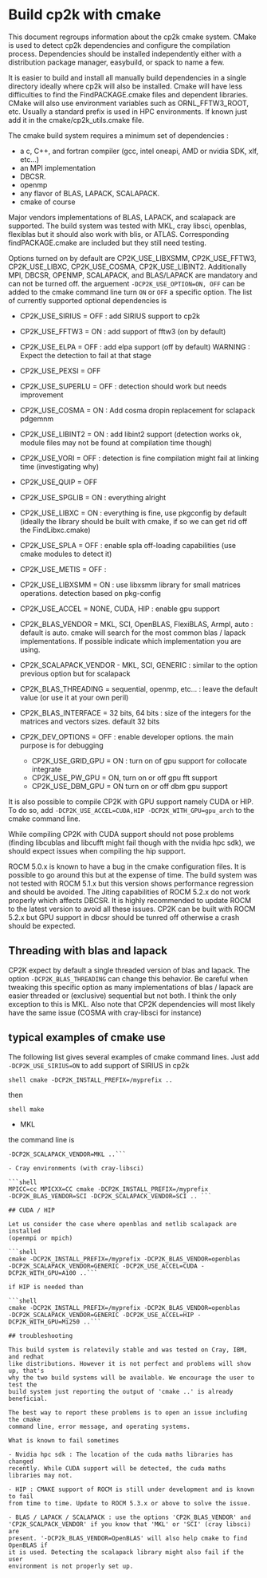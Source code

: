 # Build cp2k with cmake

This document regroups information about the cp2k cmake system. CMake is used to
detect cp2k dependencies and configure the compilation process. Dependencies
should be installed independently either with a distribution package manager,
easybuild, or spack to name a few.

It is easier to build and install all manually build dependencies in a single
directory ideally where cp2k will also be installed. Cmake will have less
difficulties to find the FindPACKAGE.cmake files and dependent libraries. CMake
will also use environment variables such as ORNL_FFTW3_ROOT, etc. Usually a
standard prefix is used in HPC environments. If known just add it in the
cmake/cp2k_utils.cmake file.

The cmake build system requires a minimum set of dependencies :

- a c, C++, and fortran compiler (gcc, intel oneapi, AMD or nvidia SDK, xlf, etc...)
- an MPI implementation
- DBCSR.
- openmp
- any flavor of BLAS, LAPACK, SCALAPACK.
- cmake of course

Major vendors implementations of BLAS, LAPACK, and scalapack are supported. The
build system was tested with MKL, cray libsci, openblas, flexiblas but it should
also work with blis, or ATLAS. Corresponding findPACKAGE.cmake are included but
they still need testing.

Options turned on by default are CP2K_USE_LIBXSMM, CP2K_USE_FFTW3,
CP2K_USE_LIBXC, CP2K_USE_COSMA, CP2K_USE_LIBINT2. Additionally MPI, DBCSR,
OPENMP, SCALAPACK, and BLAS/LAPACK are mandatory and can not be turned off. the
arguement `-DCP2K_USE_OPTION=ON, OFF` can be added to the cmake command line
turn `ON` or `OFF` a specific option. The list of currently supported optional
dependencies is

- CP2K_USE_SIRIUS = OFF : add SIRIUS support to cp2k

- CP2K_USE_FFTW3 = ON : add support of fftw3 (on by default)

- CP2K_USE_ELPA = OFF : add elpa support (off by default) WARNING : Expect the
  detection to fail at that stage

- CP2K_USE_PEXSI = OFF

- CP2K_USE_SUPERLU = OFF : detection should work but needs improvement

- CP2K_USE_COSMA = ON : Add cosma dropin replacement for sclapack pdgemnm

- CP2K_USE_LIBINT2 = ON : add libint2 support (detection works ok, module files
  may not be found at compilation time though)

- CP2K_USE_VORI = OFF : detection is fine compilation might fail at linking time
  (investigating why)

- CP2K_USE_QUIP = OFF

- CP2K_USE_SPGLIB = ON : everything alright

- CP2K_USE_LIBXC = ON : everything is fine, use pkgconfig by default (ideally
  the library should be built with cmake, if so we can get rid off the
  FindLibxc.cmake)

- CP2K_USE_SPLA = OFF : enable spla off-loading capabilities (use cmake modules
  to detect it)

- CP2K_USE_METIS = OFF :

- CP2K_USE_LIBXSMM = ON : use libxsmm library for small matrices operations.
  detection based on pkg-config

- CP2K_USE_ACCEL = NONE, CUDA, HIP : enable gpu support

- CP2K_BLAS_VENDOR = MKL, SCI, OpenBLAS, FlexiBLAS, Armpl, auto : default is
  auto. cmake will search for the most common blas / lapack implementations. If
  possible indicate which implementation you are using.

- CP2K_SCALAPACK_VENDOR - MKL, SCI, GENERIC : similar to the option previous
  option but for scalapack

- CP2K_BLAS_THREADING = sequential, openmp, etc... : leave the default value (or
  use it at your own peril)

- CP2K_BLAS_INTERFACE = 32 bits, 64 bits : size of the integers for the matrices
  and vectors sizes. default 32 bits

- CP2K_DEV_OPTIONS = OFF : enable developer options. the main purpose is for
  debugging

  - CP2K_USE_GRID_GPU = ON : turn on of gpu support for collocate integrate
  - CP2K_USE_PW_GPU = ON, turn on or off gpu fft support
  - CP2K_USE_DBM_GPU = ON turn on or off dbm gpu support

It is also possible to compile CP2K with GPU support namely CUDA or HIP. To do
so, add `-DCP2K_USE_ACCEL=CUDA,HIP -DCP2K_WITH_GPU=gpu_arch` to the cmake
command line.

While compiling CP2K with CUDA support should not pose problems (finding
libcublas and libcufft might fail though with the nvidia hpc sdk), we should
expect issues when compiling the hip support.

ROCM 5.0.x is known to have a bug in the cmake configuration files. It is
possible to go around this but at the expense of time. The build system was not
tested with ROCM 5.1.x but this version shows performance regression and should
be avoided. The Jiting capabilities of ROCM 5.2.x do not work properly which
affects DBCSR. It is highly recommended to update ROCM to the latest version to
avoid all these issues. CP2K can be built with ROCM 5.2.x but GPU support in
dbcsr should be tunred off otherwise a crash should be expected.

## Threading with blas and lapack

CP2K expect by default a single threaded version of blas and lapack. The option
`-DCP2K_BLAS_THREADING` can change this behavior. Be careful when tweaking this
specific option as many implementations of blas / lapack are easier threaded or
(exclusive) sequential but not both. I think the only exception to this is MKL.
Also note that CP2K dependencies will most likely have the same issue (COSMA
with cray-libsci for instance)

## typical examples of cmake use

The following list gives several examples of cmake command lines. Just add
`-DCP2K_USE_SIRIUS=ON` to add support of SIRIUS in cp2k

`shell cmake -DCP2K_INSTALL_PREFIX=/myprefix ..`

then

`shell make`

- MKL

the command line is

````shell cmake -DCP2K_INSTALL_PREFIX=/myprefix -DCP2K_BLAS_VENDOR=MKL
-DCP2K_SCALAPACK_VENDOR=MKL ..```

- Cray environments (with cray-libsci)

```shell
MPICC=cc MPICXX=CC cmake -DCP2K_INSTALL_PREFIX=/myprefix
-DCP2K_BLAS_VENDOR=SCI -DCP2K_SCALAPACK_VENDOR=SCI .. ```

## CUDA / HIP

Let us consider the case where openblas and netlib scalapack are installed
(openmpi or mpich)

```shell
cmake -DCP2K_INSTALL_PREFIX=/myprefix -DCP2K_BLAS_VENDOR=openblas
-DCP2K_SCALAPACK_VENDOR=GENERIC -DCP2K_USE_ACCEL=CUDA -DCP2K_WITH_GPU=A100 ..```

if HIP is needed than

```shell
cmake -DCP2K_INSTALL_PREFIX=/myprefix -DCP2K_BLAS_VENDOR=openblas
-DCP2K_SCALAPACK_VENDOR=GENERIC -DCP2K_USE_ACCEL=HIP -DCP2K_WITH_GPU=Mi250 ..```

## troubleshooting

This build system is relatevily stable and was tested on Cray, IBM, and redhat
like distributions. However it is not perfect and problems will show up, that's
why the two build systems will be available. We encourage the user to test the
build system just reporting the output of 'cmake ..' is already beneficial.

The best way to report these problems is to open an issue including the cmake
command line, error message, and operating systems.

What is known to fail sometimes

- Nvidia hpc sdk : The location of the cuda maths libraries has changed
recently. While CUDA support will be detected, the cuda maths libraries may not.

- HIP : CMAKE support of ROCM is still under development and is known to fail
from time to time. Update to ROCM 5.3.x or above to solve the issue.

- BLAS / LAPACK / SCALAPACK : use the options 'CP2K_BLAS_VENDOR' and
'CP2K_SCALPACK_VENDOR' if you know that 'MKL' or 'SCI' (cray libsci) are
present. '-DCP2k_BLAS_VENDOR=OpenBLAS' will also help cmake to find OpenBLAS if
it is used. Detecting the scalapack library might also fail if the user
environment is not properly set up.
````
